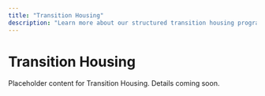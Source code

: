 ```yaml
---
title: "Transition Housing"
description: "Learn more about our structured transition housing program at Jacob's House."
---
```


# Transition Housing

Placeholder content for Transition Housing. Details coming soon.
